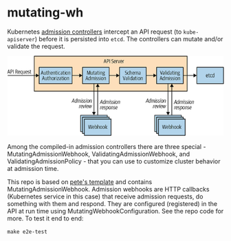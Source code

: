 # mutating-wh

Kubernetes [admission controllers](https://kubernetes.io/docs/reference/access-authn-authz/admission-controllers/) intercept an API request (to `kube-apiserver`) before it is persisted into `etcd`. The controllers can mutate and/or validate the request. 

![](apirequest.png)

Among the compiled-in admission controllers there are three special - MutatingAdmissionWebhook, ValidatingAdmissionWebhook, and ValidatingAdmissionPolicy - that you can use to customize cluster behavior at admission time.

This repo is based on [pete's template](https://github.com/pete911/template-wh) and contains MutatingAdmissionWebhook. Admission webhooks are HTTP callbacks (Kubernetes service in this case) that receive admission requests, do something with them and respond. They are configured (registered) in the API at run time using MutatingWebhookConfiguration. See the repo code for more. To test it end to end:

```
make e2e-test
```
